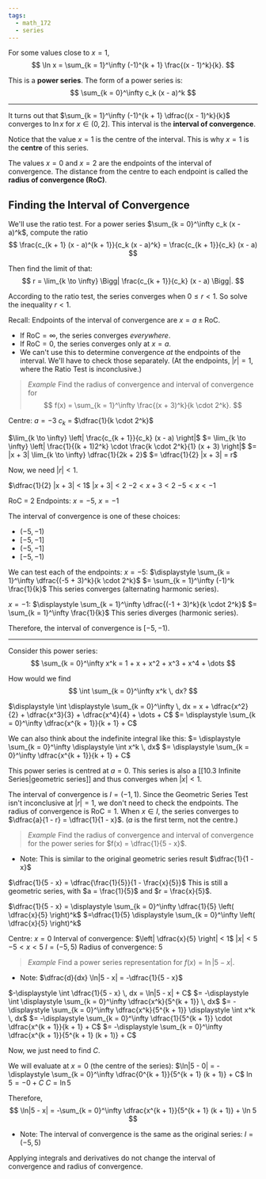 ```yaml
---
tags:
  - math_172
  - series
---
```


For some values close to $x = 1$,
$$ \ln x = \sum_{k = 1}^\infty (-1)^{k + 1} \frac{(x - 1)^k}{k}. $$

This is a **power series**.
The form of a power series is:
$$ \sum_{k = 0}^\infty c_k (x - a)^k $$

---

It turns out that $\sum_{k = 1}^\infty (-1)^{k + 1} \dfrac{(x - 1)^k}{k}$ converges to $\ln x$ for $x \in (0, 2]$.
This interval is the **interval of convergence**.

Notice that the value $x = 1$ is the centre of the interval.
This is why $x = 1$ is the **centre** of this series.

The values $x = 0$ and $x = 2$ are the endpoints of the interval of convergence.
The distance from the centre to each endpoint is called the **radius of convergence (RoC)**.

## Finding the Interval of Convergence

We'll use the ratio test. For a power series $\sum_{k = 0}^\infty c_k (x - a)^k$,
compute the ratio
$$ \frac{c_{k + 1} (x - a)^{k + 1}}{c_k (x - a)^k} = \frac{c_{k + 1}}{c_k} (x - a) $$

Then find the limit of that:
$$ r = \lim_{k \to \infty} \Bigg| \frac{c_{k + 1}}{c_k} (x - a) \Bigg|. $$

According to the ratio test, the series converges when $0 \leq r < 1$. So solve the inequality $r < 1$.

Recall: Endpoints of the interval of convergence are $x = a \pm \text{RoC}$.

- If $\text{RoC} = \infty$, the series converges *everywhere*.
- If $\text{RoC} = 0$, the series converges only at $x = a$.
- We can't use this to determine convergence *at* the endpoints of the interval. We'll have to check those separately. (At the endpoints, $|r| = 1$, where the Ratio Test is inconclusive.)

> *Example*
> Find the radius of convergence and interval of convergence for
> $$ f(x) = \sum_{k = 1}^\infty \frac{(x + 3)^k}{k \cdot 2^k}. $$

Centre: $a = -3$
$c_k$ = $\dfrac{1}{k \cdot 2^k}$

$\lim_{k \to \infty} \left| \frac{c_{k + 1}}{c_k} (x - a) \right|$
$= \lim_{k \to \infty} \left| \frac{1}{(k + 1)2^k} \cdot \frac{k \cdot 2^k}{1} (x + 3) \right|$
$= |x + 3| \lim_{k \to \infty} \dfrac{1}{2k + 2}$
$= \dfrac{1}{2} |x + 3| = r$

Now, we need $|r| < 1$.

$\dfrac{1}{2} |x + 3| < 1$
$|x + 3| < 2$
$-2 < x + 3 < 2$
$-5 < x < -1$

RoC = 2
Endpoints: $x = -5$, $x = -1$

The interval of convergence is one of these choices:
- $(-5, -1)$
- $[-5, -1]$
- $(-5, -1]$
- $[-5, -1)$

We can test each of the endpoints:
$x = -5$:
$\displaystyle \sum_{k = 1}^\infty \dfrac{(-5 + 3)^k}{k \cdot 2^k}$
$= \sum_{k = 1}^\infty (-1)^k \frac{1}{k}$
This series converges (alternating harmonic series).

$x = -1$:
$\displaystyle \sum_{k = 1}^\infty \dfrac{(-1 + 3)^k}{k \cdot 2^k}$
$= \sum_{k = 1}^\infty \frac{1}{k}$
This series diverges (harmonic series).

Therefore, the interval of convergence is $[-5, -1)$.

---

Consider this power series:
$$ \sum_{k = 0}^\infty x^k = 1 + x + x^2 + x^3 + x^4 + \dots $$

How would we find
$$ \int \sum_{k = 0}^\infty x^k \, dx? $$

$\displaystyle \int \displaystyle \sum_{k = 0}^\infty \, dx = x + \dfrac{x^2}{2} + \dfrac{x^3}{3} + \dfrac{x^4}{4} + \dots + C$
$= \displaystyle \sum_{k = 0}^\infty \dfrac{x^{k + 1}}{k + 1} + C$

We can also think about the indefinite integral like this:
$= \displaystyle \sum_{k = 0}^\infty \displaystyle \int x^k \, dx$
$= \displaystyle \sum_{k = 0}^\infty \dfrac{x^{k + 1}}{k + 1} + C$

This power series is centred at $a = 0$.
This series is also a [[10.3 Infinite Series|geometric series]] and thus converges when $|x| < 1$.

The interval of convergence is $I = (-1, 1)$. Since the Geometric Series Test isn't inconclusive at $|r| = 1$, we don't need to check the endpoints.
The radius of convergence is $\text{RoC} = 1$.
When $x \in I$, the series converges to $\dfrac{a}{1 - r} = \dfrac{1}{1 - x}$. ($a$ is the first term, not the centre.)

> *Example*
> Find the radius of convergence and interval of convergence for the power series for $f(x) = \dfrac{1}{5 - x}$.

- Note: This is similar to the original geometric series result $\dfrac{1}{1 - x}$

$\dfrac{1}{5 - x} = \dfrac{\frac{1}{5}}{1 - \frac{x}{5}}$
This is still a geometric series, with $a = \frac{1}{5}$ and $r = \frac{x}{5}$.

$\dfrac{1}{5 - x} = \displaystyle \sum_{k = 0}^\infty \dfrac{1}{5} \left( \dfrac{x}{5} \right)^k$
$=\dfrac{1}{5} \displaystyle \sum_{k = 0}^\infty \left( \dfrac{x}{5} \right)^k$

Centre: $x = 0$
Interval of convergence:
$\left| \dfrac{x}{5} \right| < 1$
$|x| < 5$
$-5 < x < 5$
$I = (-5, 5)$
Radius of convergence: 5

> *Example*
> Find a power series representation for $f(x) = \ln|5 - x|$.

- Note: $\dfrac{d}{dx} \ln|5 - x| = -\dfrac{1}{5 - x}$

$-\displaystyle \int \dfrac{1}{5 - x} \, dx = \ln|5 - x| + C$
$= -\displaystyle \int \displaystyle \sum_{k = 0}^\infty \dfrac{x^k}{5^{k + 1}} \, dx$
$= -\displaystyle \sum_{k = 0}^\infty \dfrac{x^k}{5^{k + 1}} \displaystyle \int x^k \, dx$
$= -\displaystyle \sum_{k = 0}^\infty \dfrac{1}{5^{k + 1}} \cdot \dfrac{x^{k + 1}}{k + 1} + C$
$= -\displaystyle \sum_{k = 0}^\infty \dfrac{x^{k + 1}}{5^{k + 1} (k + 1)} + C$

Now, we just need to find $C$.

We will evaluate at $x = 0$ (the centre of the series):
$\ln|5 - 0| = -\displaystyle \sum_{k = 0}^\infty \dfrac{0^{k + 1}}{5^{k + 1} (k + 1)} + C$
$\ln 5 = -0 + C$
$C = \ln 5$

Therefore,
$$ \ln|5 - x| = -\sum_{k = 0}^\infty \dfrac{x^{k + 1}}{5^{k + 1} (k + 1)} + \ln 5 $$

- Note: The interval of convergence is the same as the original series: $I = (-5, 5)$

Applying integrals and derivatives do not change the interval of convergence and radius of convergence.